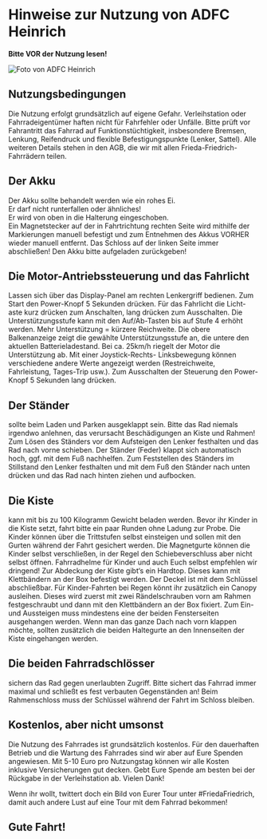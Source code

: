# Hinweise zur Nutzung von ADFC Heinrich
**Bitte VOR der Nutzung lesen!**

![Foto von ADFC Heinrich](https://m-him.github.io/adfc-heinrich/AA664347-63B5-418F-B7A0-D496C266D45A.jpeg)

## Nutzungsbedingungen
  Die Nutzung erfolgt grundsätzlich auf eigene Gefahr. 
  Verleihstation oder Fahrradeigentümer haften nicht für Fahrfehler oder Unfälle. 
  Bitte prüft vor Fahrantritt das Fahrrad auf Funktionstüchtigkeit, insbesondere Bremsen, Lenkung, Reifendruck und flexible Befestigungspunkte (Lenker, Sattel).
  Alle weiteren Details stehen in den AGB, die wir mit allen Frieda-Friedrich-Fahrrädern teilen.
## Der Akku
  Der Akku sollte behandelt werden wie ein rohes Ei.<br />
  Er darf nicht runterfallen oder ähnliches! <br />
  Er wird von oben in die Halterung eingeschoben. <br />
  Ein Magnetstecker auf der in Fahrtrichtung rechten Seite wird mithilfe der Markierungen manuell befestigt und zum Entnehmen des Akkus VORHER wieder manuell entfernt. 
  Das Schloss auf der linken Seite immer abschließen!
  Den Akku bitte aufgeladen zurückgeben!
## Die Motor-Antriebssteuerung und das Fahrlicht
Lassen sich über das Display-Panel am rechten Lenkergriff bedienen. 
Zum Start den Power-Knopf 5 Sekunden drücken. 
Für das Fahrlicht die Licht- aste kurz drücken zum Anschalten, lang drücken zum Ausschalten. Die Unterstützungsstufe kann mit den Auf/Ab-Tasten bis auf Stufe 4 erhöht werden. Mehr Unterstützung = kürzere Reichweite. 
Die obere Balkenanzeige zeigt die gewählte Unterstützungsstufe an, die untere den aktuellen Batterieladestand.
Bei ca. 25km/h riegelt der Motor die Unterstützung ab. Mit einer Joystick-Rechts- Linksbewegung können verschiedene andere Werte angezeigt werden (Restreichweite, Fahrleistung, Tages-Trip usw.). Zum Ausschalten der Steuerung den Power-Knopf 5 Sekunden lang drücken.

## Der Ständer
sollte beim Laden und Parken ausgeklappt sein. 
Bitte das Rad niemals irgendwo anlehnen, das verursacht Beschädigungen an Kiste und Rahmen! Zum Lösen des Ständers vor dem Aufsteigen den Lenker festhalten und das Rad nach vorne schieben. Der Ständer (Feder) klappt sich automatisch hoch, ggf. mit dem Fuß nachhelfen. Zum Feststellen des Ständers im Stillstand den Lenker festhalten und mit dem Fuß den Ständer nach unten drücken und das Rad nach hinten ziehen und aufbocken.

## Die Kiste
kann mit bis zu 100 Kilogramm Gewicht beladen werden.
Bevor ihr Kinder in die Kiste setzt, fahrt bitte ein paar Runden ohne Ladung zur Probe. Die Kinder können über die Trittstufen selbst einsteigen und sollen mit den Gurten während der Fahrt gesichert werden. Die Magnetgurte können die Kinder selbst verschließen, in der Regel den Schiebeverschluss aber nicht selbst öffnen. Fahrradhelme für Kinder und auch Euch selbst empfehlen wir dringend!
Zur Abdeckung der Kiste gibt‘s ein Hardtop. Dieses kann mit Klettbändern an der Box befestigt werden. Der Deckel ist mit dem Schlüssel abschließbar. Für Kinder-Fahrten bei Regen könnt ihr zusätzlich ein Canopy ausleihen. Dieses wird zuerst mit zwei Rändelschrauben vorn am Rahmen festgeschraubt und dann mit den Klettbändern an der Box fixiert. Zum Ein- und Aussteigen muss mindestens eine der beiden Fensterseiten ausgehangen werden. Wenn man das ganze Dach nach vorn klappen möchte, sollten zusätzlich die beiden Haltegurte an den Innenseiten der Kiste eingehangen werden.

## Die beiden Fahrradschlösser
sichern das Rad gegen unerlaubten Zugriff. Bitte sichert das Fahrrad immer maximal und schließt es fest verbauten Gegenständen an! Beim Rahmenschloss muss der Schlüssel während der Fahrt im Schloss bleiben.

## Kostenlos, aber nicht umsonst
Die Nutzung des Fahrrades ist grundsätzlich kostenlos. Für den dauerhaften Betrieb und die Wartung des Fahrrades sind wir aber auf Eure Spenden angewiesen. Mit 5-10 Euro pro Nutzungstag können wir alle Kosten inklusive Versicherungen gut decken. Gebt Eure Spende am besten bei der Rückgabe in der Verleihstation ab. Vielen Dank!

Wenn ihr wollt, twittert doch ein Bild von Eurer Tour unter #FriedaFriedrich, damit auch andere Lust auf eine Tour mit dem Fahrrad bekommen!

## Gute Fahrt!
